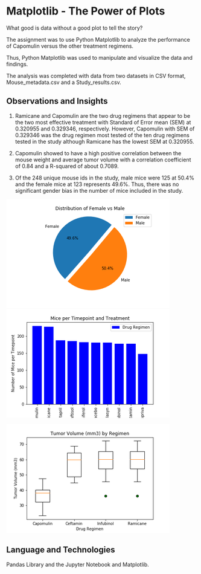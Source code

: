 
# Matplotlib -  The Power of Plots

What good is data without a good plot to tell the story?

The assignment was to use Python Matplotlib to analyze the performance of Capomulin versus the other treatment regimens.  

Thus, Python Matplotlib was used to manipulate and visualize the data and findings. 

The analysis was completed with data from two datasets in CSV format, Mouse_metadata.csv and a Study_results.csv.

## Observations and Insights

1. Ramicane and Capomulin are the two drug regimens that appear to be the two most effective treatment with Standard of Error mean (SEM) at 0.320955 and 0.329346, respectively.      However, Capomulin with SEM of 0.329346 was the drug regimen most tested of the ten drug regimens tested in the study although Ramicane has the lowest SEM at 0.320955.


2. Capomulin showed to have a high positive correlation between the mouse weight and average tumor volume with a correlation coefficient of 0.84 and a R-squared of about 0.7089.


3. Of the 248 unique mouse ids in the study, male mice were 125 at 50.4% and the female mice at 123 represents 49.6%. Thus, there was no significant gender bias in the number of      mice included in the study.




![](images/Distribution%20Female%20vs%20Male.png)  ![](images/Number%20of%20Mice%20per%20Timepoint.png)





 ![](images/Tumor%20Volume%20(mm3)%20by%20Regimen.png)

## Language and Technologies

Pandas Library and the Jupyter Notebook and Matplotlib.

